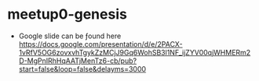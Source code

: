 # meetup0-genesis
* Google slide can be ƒound here https://docs.google.com/presentation/d/e/2PACX-1vRfV5OG6zovxvhTgykZzMCjJ9Gq6WohSB3l1NF_ijZYV00qjWHMERm2D-MgPnIRhHqAATjMenTz6-cb/pub?start=false&loop=false&delayms=3000
